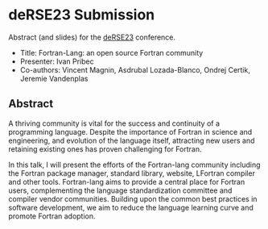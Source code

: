 # deRSE23 Submission

Abstract (and slides) for the [deRSE23](https://de-rse23.sciencesconf.org/) conference.

* Title: Fortran-Lang: an open source Fortran community
* Presenter: Ivan Pribec
* Co-authors: Vincent Magnin, Asdrubal Lozada-Blanco, Ondrej Certik, Jeremie Vandenplas

## Abstract

A thriving community is vital for the success and continuity of a programming language. 
Despite the importance of Fortran in science and engineering, and evolution of the language itself,
attracting new users and retaining existing ones has proven challenging for Fortran.

In this talk, I will present the efforts of the Fortran-lang community including the Fortran package manager, standard library, website, LFortran compiler and other tools. 
Fortran-lang aims to provide a central place for Fortran users,
complementing the language standardization committee and compiler vendor communities.
Building upon the common best practices in software development, 
we aim to reduce the language learning curve and promote Fortran adoption.
